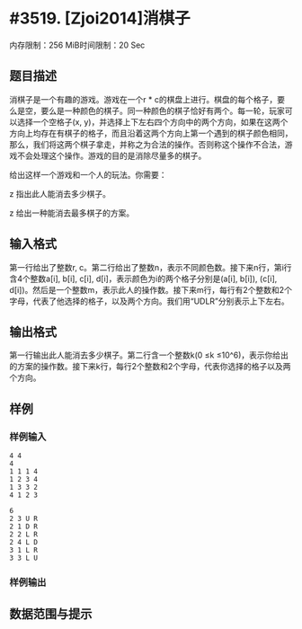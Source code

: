 # #3519. [Zjoi2014]消棋子

内存限制：256 MiB时间限制：20 Sec

## 题目描述

 消棋子是一个有趣的游戏。游戏在一个r * c的棋盘上进行。棋盘的每个格子，要么是空，要么是一种颜色的棋子。同一种颜色的棋子恰好有两个。每一轮，玩家可以选择一个空格子(x, y)，并选择上下左右四个方向中的两个方向，如果在这两个方向上均存在有棋子的格子，而且沿着这两个方向上第一个遇到的棋子颜色相同，那么，我们将这两个棋子拿走，并称之为合法的操作。否则称这个操作不合法，游戏不会处理这个操作。游戏的目的是消除尽量多的棋子。 

给出这样一个游戏和一个人的玩法。你需要： 

z 指出此人能消去多少棋子。 

z 给出一种能消去最多棋子的方案。

## 输入格式

第一行给出了整数r, c。第二行给出了整数n，表示不同颜色数。接下来n行，第i行含4个整数a[i], b[i], c[i], d[i]，表示颜色为i的两个格子分别是(a[i], b[i]), (c[i], d[i])。然后是一个整数m，表示此人的操作数。接下来m行，每行有2个整数和2个字母，代表了他选择的格子，以及两个方向。我们用&ldquo;UDLR&rdquo;分别表示上下左右。

## 输出格式

 第一行输出此人能消去多少棋子。第二行含一个整数k(0 &le;k &le;10^6)，表示你给出的方案的操作数。接下来k行，每行2个整数和2个字母，代表你选择的格子以及两个方向。

## 样例

### 样例输入

    
    
    4 4 
    4 
    1 1 1 4 
    1 2 3 4 
    1 3 3 2 
    4 1 2 3
    
    6 
    2 3 U R 
    2 1 D R 
    2 2 L R 
    2 4 L D 
    3 1 L R 
    3 3 L U
    

### 样例输出

## 数据范围与提示
